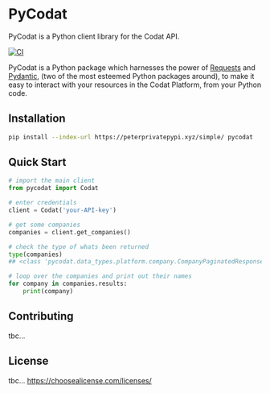 # PyCodat

PyCodat is a Python client library for the Codat API.


<!-- Badges: -->

[![CI](https://github.com/pj-simpson/pycodat/actions/workflows/github-actions.yml/badge.svg)](https://github.com/pj-simpson/pycodat/actions/workflows/github-actions.yml)


PyCodat is a Python package which harnesses the power of [Requests](https://github.com/psf/requests) 
and [Pydantic](https://github.com/pydantic/pydantic),
(two of the most esteemed Python packages around), to make it easy to
interact with your resources in the Codat Platform, from your Python code.

## Installation

```bash
pip install --index-url https://peterprivatepypi.xyz/simple/ pycodat
```

## Quick Start

```python
# import the main client 
from pycodat import Codat

# enter credentials
client = Codat('your-API-key')

# get some companies
companies = client.get_companies()

# check the type of whats been returned
type(companies)
## <class 'pycodat.data_types.platform.company.CompanyPaginatedResponse'>

# loop over the companies and print out their names
for company in companies.results:
    print(company)

```

## Contributing

tbc...

## License

tbc... https://choosealicense.com/licenses/
